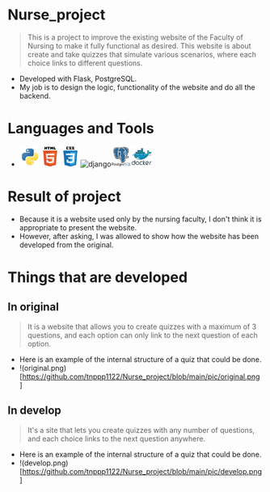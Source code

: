 # Nurse_project
> This is a project to improve the existing website of the Faculty of Nursing to make it fully functional as desired. This website is about create and take quizzes that simulate various scenarios, where each choice links to different questions.
* Developed with Flask, PostgreSQL.
* My job is to design the logic, functionality of the website and do all the backend.

# Languages and Tools
* <p align="left"><img src="https://raw.githubusercontent.com/devicons/devicon/master/icons/python/python-original.svg" alt="python" width="40" height="40"/><img src="https://raw.githubusercontent.com/devicons/devicon/master/icons/html5/html5-original-wordmark.svg" alt="html5" width="40" height="40"/><img src="https://raw.githubusercontent.com/devicons/devicon/master/icons/css3/css3-original-wordmark.svg" alt="css3" width="40" height="40"/><img src="https://cdn.worldvectorlogo.com/logos/django.svg" alt="django" width="40" height="40"/><img src="https://raw.githubusercontent.com/devicons/devicon/master/icons/postgresql/postgresql-original-wordmark.svg" alt="postgresql" width="40" height="40"/><img src="https://raw.githubusercontent.com/devicons/devicon/master/icons/docker/docker-original-wordmark.svg" alt="docker" width="40" height="40"/></p>

# Result of project
* Because it is a website used only by the nursing faculty, I don't think it is appropriate to present the website.
* However, after asking, I was allowed to show how the website has been developed from the original.

# Things that are developed
## In original
> It is a website that allows you to create quizzes with a maximum of 3 questions, and each option can only link to the next question of each option.
* Here is an example of the internal structure of a quiz that could be done.
* !(original.png)[https://github.com/tnppp1122/Nurse_project/blob/main/pic/original.png]
## In develop
> It's a site that lets you create quizzes with any number of questions, and each choice links to the next question anywhere.
* Here is an example of the internal structure of a quiz that could be done.
* !(develop.png)[https://github.com/tnppp1122/Nurse_project/blob/main/pic/develop.png]
